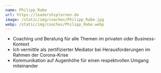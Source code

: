 ```yaml
---
name: Philipp Rabe
url: https://leadershiplernen.de
image: /static/img/coaches/Philipp_Rabe.jpg
webp: /static/img/coaches/Philipp_Rabe.webp
---
```


<ul><li>Coaching und Beratung für alle Themen im privaten oder Business-Kontext</li><li>Ich vermittle als zertifizierter Mediator bei Herausforderungen im Rahmen der Corona-Krise</li><li>Kommunikation auf Augenhöhe für einen respektvollen Umgang miteinander</li></ul>